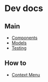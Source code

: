 # Dev docs

## Main
* [Components](components.md)
* [Models](models.md)
* [Testing](testing.md)


## How to
* [Context Menu](context-menu.md)
